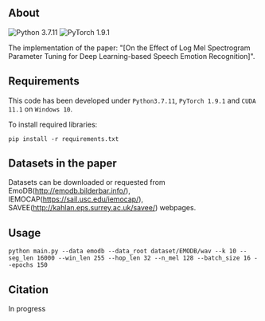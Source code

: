 ## About

![Python 3.7.11](https://img.shields.io/badge/python-3.7.11-green.svg?style=plastic) ![PyTorch 1.9.1](https://img.shields.io/badge/pytorch-1.9.1-green.svg?style=plastic)

The implementation of the paper: "[On the Effect of Log Mel Spectrogram Parameter Tuning for Deep Learning-based Speech Emotion Recognition]".

## Requirements

This code has been developed under `Python3.7.11`, `PyTorch 1.9.1` and `CUDA 11.1` on `Windows 10`.

To install required libraries:

```shell
pip install -r requirements.txt
```

## Datasets in the paper

Datasets can be downloaded or requested from EmoDB(http://emodb.bilderbar.info/), IEMOCAP(https://sail.usc.edu/iemocap/), SAVEE(http://kahlan.eps.surrey.ac.uk/savee/) webpages.

## Usage

```shell
python main.py --data emodb --data_root dataset/EMODB/wav --k 10 --seg_len 16000 --win_len 255 --hop_len 32 --n_mel 128 --batch_size 16 --epochs 150
```

## Citation

In progress
